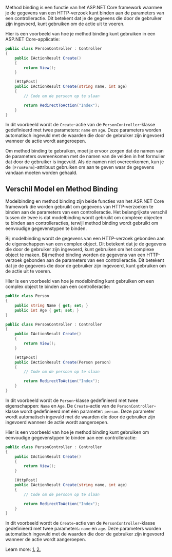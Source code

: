 Method binding is een functie van het ASP.NET Core framework waarmee je de gegevens van een HTTP-verzoek kunt binden aan de parameters van een controlleractie. Dit betekent dat je de gegevens die door de gebruiker zijn ingevoerd, kunt gebruiken om de actie uit te voeren.

Hier is een voorbeeld van hoe je method binding kunt gebruiken in een ASP.NET Core-applicatie:

```csharp
public class PersonController : Controller
{
    public IActionResult Create()
    {
        return View();
    }

    [HttpPost]
    public IActionResult Create(string name, int age)
    {
        // Code om de persoon op te slaan

        return RedirectToAction("Index");
    }
}
```

In dit voorbeeld wordt de `Create`-actie van de `PersonController`-klasse gedefinieerd met twee parameters: `name` en `age`. Deze parameters worden automatisch ingevuld met de waarden die door de gebruiker zijn ingevoerd wanneer de actie wordt aangeroepen.

Om method binding te gebruiken, moet je ervoor zorgen dat de namen van de parameters overeenkomen met de namen van de velden in het formulier dat door de gebruiker is ingevuld. Als de namen niet overeenkomen, kun je de `[FromForm]`-attribuut gebruiken om aan te geven waar de gegevens vandaan moeten worden gehaald.

## Verschil Model en Method Binding
Modelbinding en method binding zijn beide functies van het ASP.NET Core framework die worden gebruikt om gegevens van HTTP-verzoeken te binden aan de parameters van een controlleractie. Het belangrijkste verschil tussen de twee is dat modelbinding wordt gebruikt om complexe objecten te binden aan controlleracties, terwijl method binding wordt gebruikt om eenvoudige gegevenstypen te binden.

Bij modelbinding wordt de gegevens van een HTTP-verzoek gebonden aan de eigenschappen van een complex object. Dit betekent dat je de gegevens die door de gebruiker zijn ingevoerd, kunt gebruiken om het complexe object te maken. Bij method binding worden de gegevens van een HTTP-verzoek gebonden aan de parameters van een controlleractie. Dit betekent dat je de gegevens die door de gebruiker zijn ingevoerd, kunt gebruiken om de actie uit te voeren.

Hier is een voorbeeld van hoe je modelbinding kunt gebruiken om een complex object te binden aan een controlleractie:

```csharp
public class Person
{
    public string Name { get; set; }
    public int Age { get; set; }
}

public class PersonController : Controller
{
    public IActionResult Create()
    {
        return View();
    }

    [HttpPost]
    public IActionResult Create(Person person)
    {
        // Code om de persoon op te slaan

        return RedirectToAction("Index");
    }
}
```

In dit voorbeeld wordt de `Person`-klasse gedefinieerd met twee eigenschappen: `Name` en `Age`. De `Create`-actie van de `PersonController`-klasse wordt gedefinieerd met één parameter: `person`. Deze parameter wordt automatisch ingevuld met de waarden die door de gebruiker zijn ingevoerd wanneer de actie wordt aangeroepen.

Hier is een voorbeeld van hoe je method binding kunt gebruiken om eenvoudige gegevenstypen te binden aan een controlleractie:

```csharp
public class PersonController : Controller
{
    public IActionResult Create()
    {
        return View();
    }

    [HttpPost]
    public IActionResult Create(string name, int age)
    {
        // Code om de persoon op te slaan

        return RedirectToAction("Index");
    }
}
```

In dit voorbeeld wordt de `Create`-actie van de `PersonController`-klasse gedefinieerd met twee parameters: `name` en `age`. Deze parameters worden automatisch ingevuld met de waarden die door de gebruiker zijn ingevoerd wanneer de actie wordt aangeroepen.

Learn more: [1.](https://learn.microsoft.com/en-us/aspnet/core/mvc/models/model-binding?view=aspnetcore-7.0) [2.](https://learn.microsoft.com/en-us/aspnet/core/tutorials/first-mvc-app/controller-methods-views?view=aspnetcore-8.0)
